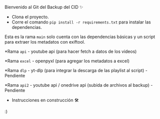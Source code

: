 Bienvenido al Git del Backup del CID ✨

- Clona el proyecto.
- Corre el comando ```pip install -r requirements.txt``` para instalar las dependencias.

Esta es la rama ```main``` solo cuenta con las dependencias básicas y un script para extraer los metadatos con exiftool.

*Rama ```api``` - youtube api (para hacer fetch a datos de los videos)

*Rama ```excel``` - openpyxl (para agregar los metadatos a excel)

*Rama ```dlp``` - yt-dlp (para integrar la descarga de las playlist al script) - Pendiente

*Rama ```api2``` - youtube api / onedrive api (subida de archivos al backup) - Pendiente

- Instrucciones en construcción 🛠

:)
